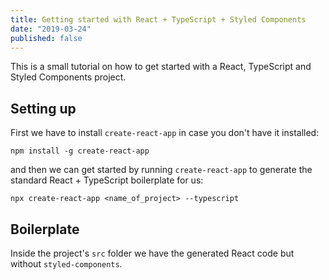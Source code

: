```yaml
---
title: Getting started with React + TypeScript + Styled Components
date: "2019-03-24"
published: false
---
```


This is a small tutorial on how to get started with a React, TypeScript and Styled Components project.

<!-- end -->

## Setting up

First we have to install `create-react-app` in case you don't have it installed:

```console
npm install -g create-react-app
```

and then we can get started by running `create-react-app` to generate the standard React + TypeScript boilerplate for us:

```console
npx create-react-app <name_of_project> --typescript
```

## Boilerplate

Inside the project's `src` folder we have the generated React code but without `styled-components`.